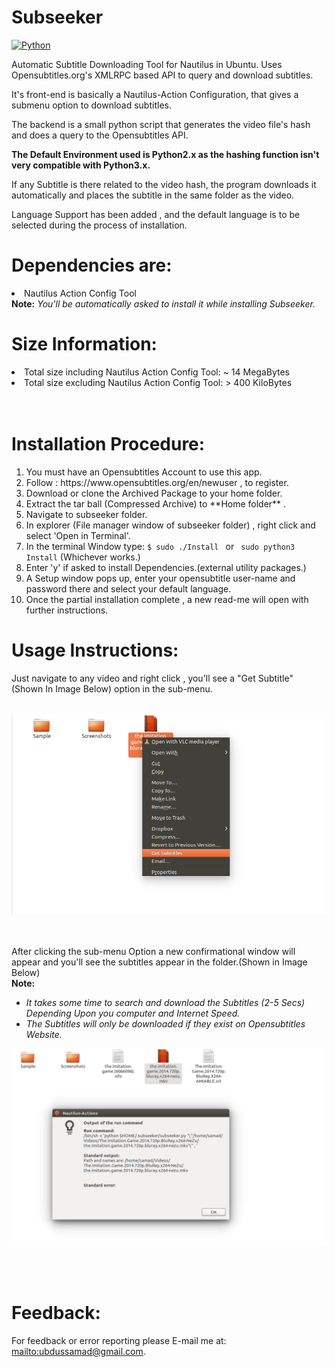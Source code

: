 # Subseeker

 [![Python](https://img.shields.io/badge/Python-2.7%2C%203.6-brightgreen.svg)](http://www.python.org/download/)
 
Automatic Subtitle Downloading Tool for Nautilus in Ubuntu.
Uses Opensubtitles.org's XMLRPC based API to query and download subtitles.

It's front-end is basically a Nautilus-Action Configuration, that gives a submenu option to download subtitles.

The backend is a small python script that generates the video file's hash and does a query to the Opensubtitles API.

<b>The Default Environment used is Python2.x as the hashing function isn't very compatible with Python3.x.</b>

If any Subtitle is there related to the video hash, the program downloads it automatically and places the subtitle in the same folder as the video.

Language Support has been added , and the default language is to be selected during the process of installation.

# Dependencies are:

<li>Nautilus Action Config Tool </li>
<b>Note:</b><i> You'll be automatically asked to install it while installing Subseeker. </i>
</br>


# Size Information:

<li>Total size including Nautilus Action Config Tool: ~ 14 MegaBytes</li>
<li>Total size excluding Nautilus Action Config Tool: > 400 KiloBytes </li>
</br>
</br>


# Installation Procedure:

<ol>
<li> You must have an Opensubtitles Account to use this app.</li>

<li> Follow : https://www.opensubtitles.org/en/newuser , to register.</li>

<li> Download or clone the Archived Package to your home folder.</li>

<li> Extract the tar ball (Compressed Archive) to **Home folder** .</li>

<li> Navigate to subseeker folder.</li>

<li> In explorer (File manager window of subseeker folder) , right click and select 'Open in Terminal'.</li>

<li> In the terminal Window type: <code>$ sudo ./Install </code> or <code> sudo python3 Install</code> (Whichever works.)</li>

<li> Enter 'y' if asked to install Dependencies.(external utility packages.)</li>

<li> A Setup window pops up, enter your opensubtitle user-name and password there and select your default language.</li>

<li> Once the partial installation complete , a new read-me will open with further instructions.</li>

</ol>

# Usage Instructions:
Just navigate to any video and right click , you'll see a "Get Subtitle" (Shown In Image Below) option in the sub-menu. 
</br></hr></br></hr>

![Image Showing Submenu Option "Get Subtitles" in Nautilus.](/Screenshots/Nautilus_Submenu_Option.png "Image Showing Submenu Option 'Get Subtitles' in Nautilus.")

</br></hr></br></hr>
After clicking the sub-menu Option a new confirmational window will appear and you'll see the subtitles appear in the folder.(Shown in Image Below)
</br></hr><b>Note:</b><i></br></hr> <ul><li>It takes some time to search and download the Subtitles (2-5 Secs) Depending Upon you computer and Internet Speed.</li><li> The Subtitles will only be downloaded if they exist on Opensubtitles Website. </i></li></ul>

![Image Showing Downloaded Subtitle and confirmation window in Nautilus.](/Screenshots/Downloaded_File_With_confirmation.png "Image Showing Downloaded Subtitle and confirmation window in Nautilus.")


</br></hr></br></hr>
# Feedback:
For feedback or error reporting please E-mail me at: <mailto:ubdussamad@gmail.com>.
